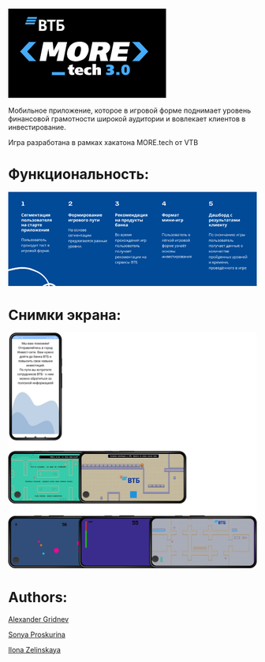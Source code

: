 ![](https://github.com/Sonya-Proskurina/FinancialGameVTB/blob/master/image3.png)

Мобильное приложение, которое в
игровой форме поднимает уровень
финансовой грамотности широкой
аудитории и вовлекает клиентов в
инвестирование.

Игра разработана в рамках хакатона MORE.tech от VTB

# Функциональность:
![](https://github.com/Sonya-Proskurina/FinancialGameVTB/blob/master/image1.png)

# Снимки экрана:
![](https://github.com/Sonya-Proskurina/FinancialGameVTB/blob/master/image2.png)

# Authors: 
[Alexander Gridnev](https://github.com/GoalKepper)

[Sonya Proskurina](https://github.com/Sonya-Proskurina)

[Ilona Zelinskaya](https://github.com/Zellka)
